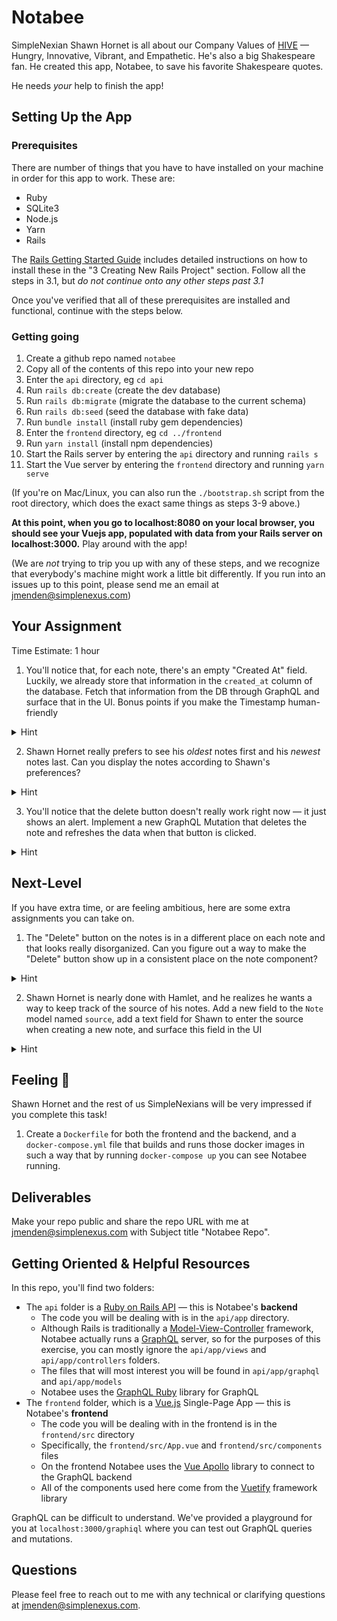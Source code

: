 # Notabee

SimpleNexian Shawn Hornet is all about our Company Values of [HIVE](https://www.simplenexus.com/careers/) — Hungry, Innovative, Vibrant, and Empathetic. He's also a big Shakespeare fan. He created this app, Notabee, to save his favorite Shakespeare quotes.

He needs *your* help to finish the app!

## Setting Up the App

### Prerequisites

There are number of things that you have to have installed on your machine in order for this app to work. These are:
* Ruby
* SQLite3
* Node.js
* Yarn
* Rails

The [Rails Getting Started Guide](https://guides.rubyonrails.org/getting_started.html) includes detailed instructions on how to install these in the "3 Creating New Rails Project" section. Follow all the steps in 3.1, but *do not continue onto any other steps past 3.1*

Once you've verified that all of these prerequisites are installed and functional, continue with the steps below.

### Getting going

1. Create a github repo named `notabee`
2. Copy all of the contents of this repo into your new repo
3. Enter the `api` directory, eg `cd api`
4. Run `rails db:create` (create the dev database)
5. Run `rails db:migrate` (migrate the database to the current schema)
6. Run `rails db:seed` (seed the database with fake data)
7. Run `bundle install` (install ruby gem dependencies)
8. Enter the `frontend` directory, eg `cd ../frontend`
9. Run `yarn install` (install npm dependencies)
10. Start the Rails server by entering the `api` directory and running `rails s`
11. Start the Vue server by entering the `frontend` directory and running `yarn serve`

(If you're on Mac/Linux, you can also run the `./bootstrap.sh` script from the root directory, which does the exact same things as steps 3-9 above.)

**At this point, when you go to localhost:8080 on your local browser, you should see your Vuejs app, populated with data from your Rails server on localhost:3000.** Play around with the app!

(We are *not* trying to trip you up with any of these steps, and we recognize that everybody's machine might work a little bit differently. If you run into an issues up to this point, please send me an email at <jmenden@simplenexus.com>)

## Your Assignment

Time Estimate: 1 hour

1. You'll notice that, for each note, there's an empty "Created At" field. Luckily, we already store that information in the `created_at` column of the database. Fetch that information from the DB through GraphQL and surface that in the UI. Bonus points if you make the Timestamp human-friendly
<details>
  <summary>Hint</summary>
  On the frontend, you should add the created_at field to the query in <code>frontend/src/components/NotesDashboard.vue</code> , now just to figure out where it should go on the backend...
</details>

2. Shawn Hornet really prefers to see his *oldest* notes first and his *newest* notes last. Can you display the notes according to Shawn's preferences?
<details>
  <summary>Hint</summary>
  There's a one-line, one-word fix for this in the backend.
</details>

3. You'll notice that the delete button doesn't really work right now — it just shows an alert. Implement a new GraphQL Mutation that deletes the note and refreshes the data when that button is clicked.
<details>
  <summary>Hint</summary>
  Try to study and understand what the app is doing for the <code>AddNote</code> mutation, since this will behave very similarly.
</details>

## Next-Level

If you have extra time, or are feeling ambitious, here are some extra assignments you can take on.

1. The "Delete" button on the notes is in a different place on each note and that looks really disorganized. Can you figure out a way to make the "Delete" button show up in a consistent place on the note component?
<details>
  <summary>Hint</summary>
  Maybe there's a way to utilize Vuetify's out-of-the-box <a href="https://vuetifyjs.com/en/components/grids/" target="_blank">grid system</a> here?
</details>

2. Shawn Hornet is nearly done with Hamlet, and he realizes he wants a way to keep track of the source of his notes. Add a new field to the `Note` model named `source`, add a text field for Shawn to enter the source when creating a new note, and surface this field in the UI
<details>
  <summary>Hint</summary>
  This will require creating a rails database migration.
</details>

## Feeling 💯

Shawn Hornet and the rest of us SimpleNexians will be very impressed if you complete this task!

1. Create a `Dockerfile` for both the frontend and the backend, and a `docker-compose.yml` file that builds and runs those docker images in such a way that by running `docker-compose up` you can see Notabee running.


## Deliverables

Make your repo public and share the repo URL with me at <jmenden@simplenexus.com> with Subject title "Notabee Repo".

## Getting Oriented & Helpful Resources

In this repo, you'll find two folders:
* The `api` folder is a [Ruby on Rails API](https://guides.rubyonrails.org/getting_started.html) — this is Notabee's **backend**
  * The code you will be dealing with is in the `api/app` directory.
  * Although Rails is traditionally a [Model-View-Controller](https://en.wikipedia.org/wiki/Model%E2%80%93view%E2%80%93controller) framework, Notabee actually runs a [GraphQL](https://graphql.org/) server, so for the purposes of this exercise, you can mostly ignore the `api/app/views` and `api/app/controllers` folders.
  * The files that will most interest you will be found in `api/app/graphql` and `api/app/models`
  * Notabee uses the [GraphQL Ruby](https://graphql-ruby.org/getting_started) library for GraphQL
* The `frontend` folder, which is a [Vue.js](https://vuejs.org/v2/guide/) Single-Page App — this is Notabee's **frontend**
  * The code you will be dealing with in the frontend is in the `frontend/src` directory
  * Specifically, the `frontend/src/App.vue` and `frontend/src/components` files
  * On the frontend Notabee uses the [Vue Apollo](https://apollo.vuejs.org/guide/apollo/) library to connect to the GraphQL backend
  * All of the components used here come from the [Vuetify](https://vuetifyjs.com/en/introduction/why-vuetify/) framework library

GraphQL can be difficult to understand. We've provided a playground for you at `localhost:3000/graphiql` where you can test out GraphQL queries and mutations.

## Questions

Please feel free to reach out to me with any technical or clarifying questions at <jmenden@simplenexus.com>.